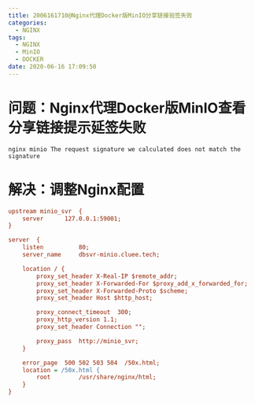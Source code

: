 ```yaml
---
title: 2006161710@Nginx代理Docker版MinIO分享链接验签失败
categories:
  - NGINX
tags:
  - NGINX
  - MinIO
  - DOCKER
date: 2020-06-16 17:09:50
---
```

# 问题：Nginx代理Docker版MinIO查看分享链接提示延签失败

`nginx minio The request signature we calculated does not match the signature`

# 解决：调整Nginx配置

```ini
upstream minio_svr  {
    server      127.0.0.1:59001;
}

server  {
    listen          80;
    server_name     dbsvr-minio.cluee.tech;

    location / {
        proxy_set_header X-Real-IP $remote_addr;
        proxy_set_header X-Forwarded-For $proxy_add_x_forwarded_for;
        proxy_set_header X-Forwarded-Proto $scheme;
        proxy_set_header Host $http_host;

        proxy_connect_timeout  300;
        proxy_http_version 1.1;
        proxy_set_header Connection "";

        proxy_pass  http://minio_svr;
    }

    error_page  500 502 503 504  /50x.html;
    location = /50x.html {
        root        /usr/share/nginx/html;
    }
}
```